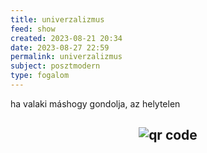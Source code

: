 ```yaml
---
title: univerzalizmus
feed: show
created: 2023-08-21 20:34
date: 2023-08-27 22:59
permalink: univerzalizmus
subject: posztmodern
type: fogalom
---
```


ha valaki máshogy gondolja, az helytelen



## <p style="text-align: center;"><img src="https://chart.googleapis.com/chart?cht=qr&chl=https://notes.andrasdenes.com/univerzalizmus&chs=180x180&choe=UTF-8&chld=L|2" alt="qr code"></p>

